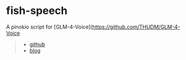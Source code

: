 # fish-speech

A pinokio script for [GLM-4-Voice](https://github.com/THUDM/GLM-4-Voice

> - [github](https://github.com/appotry)
> - [blog](https://blog.17lai.site)
